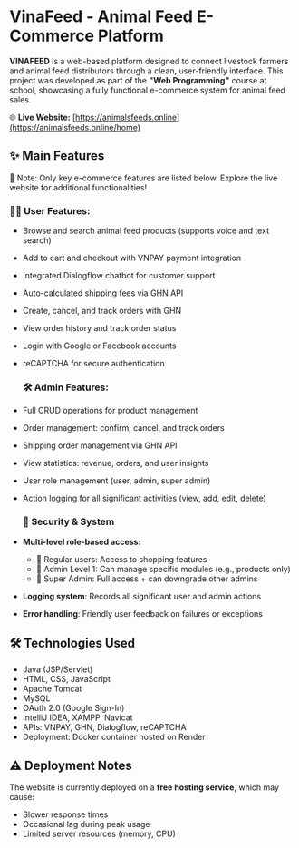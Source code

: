# VinaFeed - Animal Feed E-Commerce Platform

**VINAFEED** is a web-based platform designed to connect livestock farmers and animal feed distributors through a clean, user-friendly interface. This project was developed as part of the **"Web Programming"** course at school, showcasing a fully functional e-commerce system for animal feed sales.

🌐 **Live Website:** [https://animalsfeeds.online](https://animalsfeeds.online/home)

## ✨ Main Features
📌 Note: Only key e-commerce features are listed below. Explore the live website for additional functionalities!

### 👨‍🌾 User Features:
- Browse and search animal feed products (supports voice and text search)
- Add to cart and checkout with VNPAY payment integration
- Integrated Dialogflow chatbot for customer support
- Auto-calculated shipping fees via GHN API
- Create, cancel, and track orders with GHN
- View order history and track order status
- Login with Google or Facebook accounts
- reCAPTCHA for secure authentication

  ### 🛠️ Admin Features:
- Full CRUD operations for product management
- Order management: confirm, cancel, and track orders
- Shipping order management via GHN API
- View statistics: revenue, orders, and user insights
- User role management (user, admin, super admin)
- Action logging for all significant activities (view, add, edit, delete)

  ### 🔐 Security & System

- **Multi-level role-based access:**
  - 👤 Regular users: Access to shopping features
  - 👮 Admin Level 1: Can manage specific modules (e.g., products only)
  - 👑 Super Admin: Full access + can downgrade other admins
- **Logging system**: Records all significant user and admin actions
- **Error handling**: Friendly user feedback on failures or exceptions

## 🛠️ Technologies Used
- Java (JSP/Servlet)
- HTML, CSS, JavaScript
- Apache Tomcat
- MySQL
- OAuth 2.0 (Google Sign-In)
- IntelliJ IDEA, XAMPP, Navicat
- APIs: VNPAY, GHN, Dialogflow, reCAPTCHA
- Deployment: Docker container hosted on Render
  
## ⚠️ Deployment Notes

The website is currently deployed on a **free hosting service**, which may cause:
- Slower response times
- Occasional lag during peak usage
- Limited server resources (memory, CPU)
